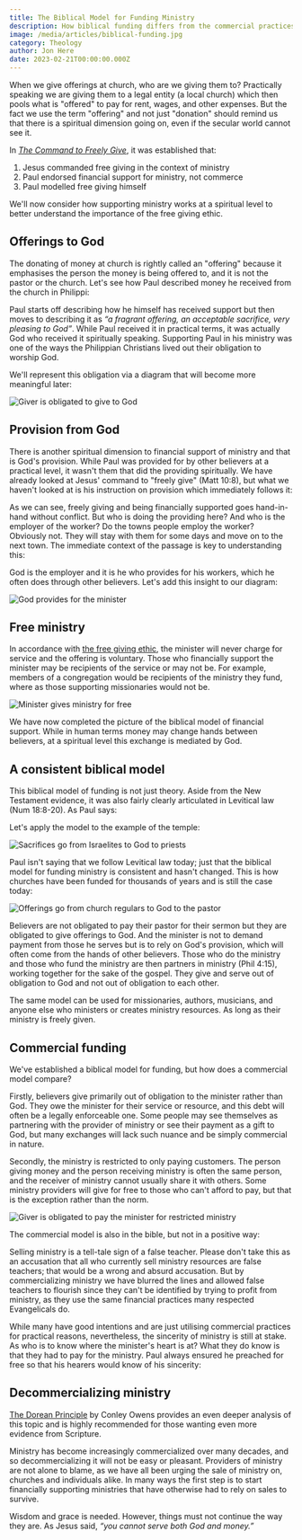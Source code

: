 ```yaml
---
title: The Biblical Model for Funding Ministry
description: How biblical funding differs from the commercial practices many use today.
image: /media/articles/biblical-funding.jpg
category: Theology
author: Jon Here
date: 2023-02-21T00:00:00.000Z
---
```


When we give offerings at church, who are we giving them to? Practically speaking we are giving them to a legal entity (a local church) which then pools what is "offered" to pay for rent, wages, and other expenses. But the fact we use the term "offering" and not just "donation" should remind us that there is a spiritual dimension going on, even if the secular world cannot see it.

In [_The Command to Freely Give_](/articles/freely-give), it was established that:
 1. Jesus commanded free giving in the context of ministry
 2. Paul endorsed financial support for ministry, not commerce
 3. Paul modelled free giving himself

We'll now consider how supporting ministry works at a spiritual level to better understand the importance of the free giving ethic.


## Offerings to God
The donating of money at church is rightly called an "offering" because it emphasises the person the money is being offered to, and it is not the pastor or the church. Let's see how Paul described money he received from the church in Philippi:

<bible-quote passage="Phil 4:18"></bible-quote>

Paul starts off describing how he himself has received support but then moves to describing it as _“a fragrant offering, an acceptable sacrifice, very pleasing to God”_. While Paul received it in practical terms, it was actually God who received it spiritually speaking. Supporting Paul in his ministry was one of the ways the Philippian Christians lived out their obligation to worship God.

We'll represent this obligation via a diagram that will become more meaningful later:

![Giver is obligated to give to God](/_assets/biblical-funding/diagram_colabor1.svg)


## Provision from God
There is another spiritual dimension to financial support of ministry and that is God's provision. While Paul was provided for by other believers at a practical level, it wasn't them that did the providing spiritually. We have already looked at Jesus' command to "freely give" (Matt 10:8), but what we haven't looked at is his instruction on provision which immediately follows it:

<bible-quote passage="Matt 10:9-10"></bible-quote>

As we can see, freely giving and being financially supported goes hand-in-hand without conflict. But who is doing the providing here? And who is the employer of the worker? Do the towns people employ the worker? Obviously not. They will stay with them for some days and move on to the next town. The immediate context of the passage is key to understanding this:

<bible-quote passage="Matt 9:37-38"></bible-quote>

 God is the employer and it is he who provides for his workers, which he often does through other believers. Let's add this insight to our diagram:

![God provides for the minister](/_assets/biblical-funding/diagram_colabor2.svg)


## Free ministry
In accordance with [the free giving ethic](/articles/freely-give), the minister will never charge for service and the offering is voluntary. Those who financially support the minister may be recipients of the service or may not be. For example, members of a congregation would be recipients of the ministry they fund, where as those supporting missionaries would not be.

![Minister gives ministry for free](/_assets/biblical-funding/diagram_colabor3.svg)

We have now completed the picture of the biblical model of financial support. While in human terms money may change hands between believers, at a spiritual level this exchange is mediated by God.


## A consistent biblical model
This biblical model of funding is not just theory. Aside from the New Testament evidence, it was also fairly clearly articulated in Levitical law (Num 18:8-20). As Paul says:

<bible-quote passage="1 Cor 9:13-14"></bible-quote>

Let's apply the model to the example of the temple:

![Sacrifices go from Israelites to God to priests](/_assets/biblical-funding/diagram_temple.svg)

Paul isn't saying that we follow Levitical law today; just that the biblical model for funding ministry is consistent and hasn't changed. This is how churches have been funded for thousands of years and is still the case today:

![Offerings go from church regulars to God to the pastor](/_assets/biblical-funding/diagram_church.svg)

Believers are not obligated to pay their pastor for their sermon but they are obligated to give offerings to God. And the minister is not to demand payment from those he serves but is to rely on God's provision, which will often come from the hands of other believers. Those who do the ministry and those who fund the ministry are then partners in ministry (Phil 4:15), working together for the sake of the gospel. They give and serve out of obligation to God and not out of obligation to each other.

The same model can be used for missionaries, authors, musicians, and anyone else who ministers or creates ministry resources. As long as their ministry is freely given.

## Commercial funding
We've established a biblical model for funding, but how does a commercial model compare?

Firstly, believers give primarily out of obligation to the minister rather than God. They owe the minister for their service or resource, and this debt will often be a legally enforceable one. Some people may see themselves as partnering with the provider of ministry or see their payment as a gift to God, but many exchanges will lack such nuance and be simply commercial in nature.

Secondly, the ministry is restricted to only paying customers. The person giving money and the person receiving ministry is often the same person, and the receiver of ministry cannot usually share it with others. Some ministry providers will give for free to those who can't afford to pay, but that is the exception rather than the norm.


![Giver is obligated to pay the minister for restricted ministry](/_assets/biblical-funding/diagram_reciprocity.svg)

The commercial model is also in the bible, but not in a positive way:

<bible-quote passage="Micah 3:11"></bible-quote>

Selling ministry is a tell-tale sign of a false teacher. Please don't take this as an accusation that all who currently sell ministry resources are false teachers; that would be a wrong and absurd accusation. But by commercializing ministry we have blurred the lines and allowed false teachers to flourish since they can't be identified by trying to profit from ministry, as they use the same financial practices many respected Evangelicals do.

While many have good intentions and are just utilising commercial practices for practical reasons, nevertheless, the sincerity of ministry is still at stake. As who is to know where the minister's heart is at? What they do know is that they had to pay for the ministry. Paul always ensured he preached for free so that his hearers would know of his sincerity:

<bible-quote passage="2 Cor 2:17"></bible-quote>

## Decommercializing ministry

[The Dorean Principle](https://thedoreanprinciple.org/) by Conley Owens provides an even deeper analysis of this topic and is highly recommended for those wanting even more evidence from Scripture.

Ministry has become increasingly commercialized over many decades, and so decommercializing it will not be easy or pleasant. Providers of ministry are not alone to blame, as we have all been urging the sale of ministry on, churches and individuals alike. In many ways the first step is to start financially supporting ministries that have otherwise had to rely on sales to survive.

Wisdom and grace is needed. However, things must not continue the way they are. As Jesus said, _“you cannot serve both God and money.”_
